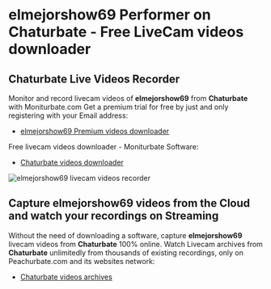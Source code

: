 # elmejorshow69 Performer on Chaturbate - Free LiveCam videos downloader

## Chaturbate Live Videos Recorder

Monitor and record livecam videos of **elmejorshow69** from **Chaturbate** with Moniturbate.com
Get a premium trial for free by just and only registering with your Email address:
* [elmejorshow69 Premium videos downloader](https://moniturbate.com/request-demo-licence-key.html)

Free livecam videos downloader - Moniturbate Software:
* [Chaturbate videos downloader](https://moniturbate.com/moniturbate-download-software.html)

![elmejorshow69 livecam videos recorder](https://peachurnet.com/templates/moniturbate-software.png)


## Capture elmejorshow69 videos from the Cloud and watch your recordings on Streaming

Without the need of downloading a software, capture **elmejorshow69** livecam videos from **Chaturbate** 100% online.
Watch Livecam archives from **Chaturbate** unlimitedly from thousands of existing recordings, only on Peachurbate.com and its websites network:
* [Chaturbate videos archives](https://peachurnet.com/)